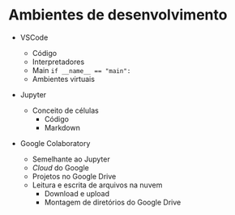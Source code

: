 # Ambientes de desenvolvimento

- VSCode
    - Código
    - Interpretadores
    - Main
        `if __name__ == "main":`
    - Ambientes virtuais

- Jupyter
    - Conceito de células
        - Código
        - Markdown

- Google Colaboratory
    - Semelhante ao Jupyter
    - *Cloud* do Google
    - Projetos no Google Drive
    - Leitura e escrita de arquivos na nuvem
        - Download e upload
        - Montagem de diretórios do Google Drive
        


